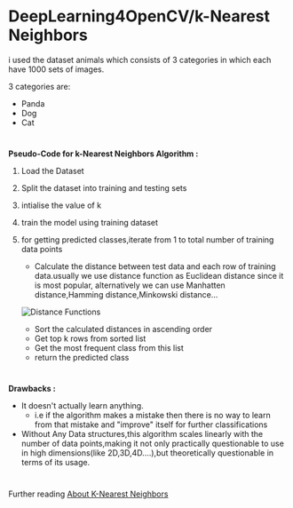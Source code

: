 # DeepLearning4OpenCV/k-Nearest Neighbors

i used the dataset animals which consists of 3 categories in which each have 1000 sets of images.

3 categories are:
* Panda
* Dog
* Cat

#

**Pseudo-Code for k-Nearest Neighbors Algorithm :**

1. Load the Dataset
2. Split the dataset into training and testing sets
3. intialise the value of k
4. train the model using training dataset
5. for getting predicted classes,iterate from 1 to total number of training data points
    * Calculate the distance between test data and each row of training data.usually we use distance function as Euclidean distance since it is most popular, alternatively we can use Manhatten distance,Hamming distance,Minkowski distance...
    
    ![Distance Functions](https://i.ibb.co/8NhH5Cy/687474703a2f2f7777772e7361656473617961642e636f6d2f696d616765732f4b4e4e5f73696d696c61726974792e706e67.png)
    
    * Sort the calculated distances in ascending order
    * Get top k rows from sorted list
    * Get the most frequent class from this list
    * return the predicted class

#

**Drawbacks :**

- It doesn't actually learn anything.
    * i.e if the algorithm makes a mistake then there is no way to learn from that mistake and "improve" itself for further classifications
- Without Any Data structures,this algorithm scales linearly with the number of data points,making it not only practically questionable to use in high dimensions(like 2D,3D,4D....),but theoretically questionable in terms of its usage.

#

Further reading [About K-Nearest Neighbors ](http://www.saedsayad.com/k_nearest_neighbors.htm)
